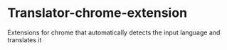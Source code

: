 # Translator-chrome-extension
Extensions for chrome that automatically detects the input language and translates it
